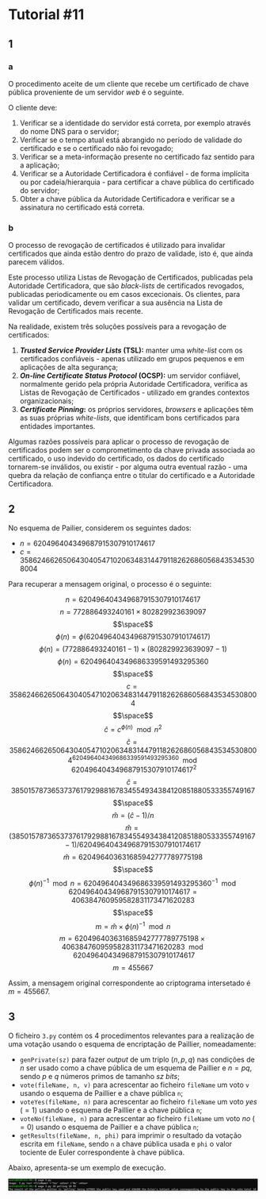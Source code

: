 # Tutorial #11

## 1

### a

O procedimento aceite de um cliente que recebe um certificado de chave pública proveniente de um servidor *web* é o seguinte.

O cliente deve:
1. Verificar se a identidade do servidor está correta, por exemplo através do nome DNS para o servidor;
2. Verificar se o tempo atual está abrangido no período de validade do certificado e se o certificado não foi revogado;
3. Verificar se a meta-informação presente no certificado faz sentido para a aplicação;
4. Verificar se a Autoridade Certificadora é confiável - de forma implícita ou por cadeia/hierarquia - para certificar a chave pública do certificado do servidor;
5. Obter a chave pública da Autoridade Certificadora e verificar se a assinatura no certificado está correta.

### b

O processo de revogação de certificados é utilizado para invalidar certificados que ainda estão dentro do prazo de validade, isto é, que ainda parecem válidos. 

Este processo utiliza Listas de Revogação de Certificados, publicadas pela Autoridade Certificadora, que são *black-lists* de certificados revogados, publicadas periodicamente ou em casos excecionais.
Os clientes, para validar um certificado, devem verificar a sua ausência na Lista de Revogação de Certificados mais recente.

Na realidade, existem três soluções possíveis para a revogação de certificados:
1. ***Trusted Service Provider Lists* (TSL):** manter uma *white-list* com os certificados confiáveis - apenas utilizado em grupos pequenos e em aplicações de alta segurança;
2. ***On-line Certificate Status Protocol* (OCSP):** um servidor confiável, normalmente gerido pela própria Autoridade Certificadora, verifica as Listas de Revogação de Certificados - utilizado em grandes contextos organizacionais;
3. ***Certificate Pinning*:** os próprios servidores, *browsers* e aplicações têm as suas próprias *white-lists*, que identificam bons certificados para entidades importantes.

Algumas razões possíveis para aplicar o processo de revogação de certificados podem ser o comprometimento da chave privada associada ao certificado, o uso indevido do certificado, os dados do certificado tornarem-se inválidos, ou existir - por alguma outra eventual razão - uma quebra da relação de confiança entre o titular do certificado e a Autoridade Certificadora.

## 2

No esquema de Pailier, considerem os seguintes dados:
- $n = 620496404349687915307910174617$
- $c = 358624662650643040547102063483144791182626860568435345308004$

Para recuperar a mensagem original, o processo é o seguinte:

$$n = 620496404349687915307910174617$$
$$n = 772886493240161 \times 802829923639097$$
$$\space$$
$$\phi({n}) = \phi({620496404349687915307910174617})$$
$$\phi({n}) = (772886493240161 - 1) \times (802829923639097 - 1)$$
$$\phi({n}) = 620496404349686339591493295360$$
$$\space$$
$$c = 358624662650643040547102063483144791182626860568435345308004$$
$$\space$$
$$\hat{c} = c^{\phi({n})} \mod n^2$$
$$\hat{c} = 358624662650643040547102063483144791182626860568435345308004^{620496404349686339591493295360} \mod 620496404349687915307910174617^2$$
$$\hat{c} = 385015787365373761792988167834554934384120851880533355749167$$
$$\space$$
$$\hat{m} = (\hat{c} - 1)/n$$
$$\hat{m} = (385015787365373761792988167834554934384120851880533355749167 - 1)/620496404349687915307910174617$$
$$\hat{m} = 620496403631685942777789775198$$
$$\space$$
$$\phi({n})^{-1} \mod n = 620496404349686339591493295360^{-1} \mod 620496404349687915307910174617 = 406384760959582831173471620283$$
$$\space$$
$$m = \hat{m} \times \phi({n})^{-1} \mod n$$
$$m = 620496403631685942777789775198 \times 406384760959582831173471620283 \mod 620496404349687915307910174617$$
$$m = 455667$$

Assim, a mensagem original correspondente ao criptograma intersetado é $m = 455667$.

## 3

O ficheiro `3.py` contém os 4 procedimentos relevantes para a realização de uma votação usando o esquema de encriptação de Paillier, nomeadamente:
- `genPrivate(sz)` para fazer *output* de um triplo $(n, p, q)$ nas condições de $n$ ser usado como a chave pública de um esquema de Paillier e $n = pq$, sendo $p$ e $q$ números primos de tamanho $sz$ *bits*;
- `vote(fileName, n, v)` para acrescentar ao ficheiro `fileName` um voto `v` usando o esquema de Paillier e a chave pública `n`;
- `voteYes(fileName, n)` para acrescentar ao ficheiro `fileName` um voto *yes* ($=1$) usando o esquema de Paillier e a chave pública `n`;
- `voteNo(fileName, n)` para acrescentar ao ficheiro `fileName` um voto *no* ($=0$) usando o esquema de Paillier e a chave pública `n`;
- `getResults(fileName, n, phi)` para imprimir o resultado da votação escrita em `fileName`, sendo `n` a chave pública usada e `phi` o valor tociente de Euler correspondente à chave pública.

Abaixo, apresenta-se um exemplo de execução.

![3.py](images/3.png)
